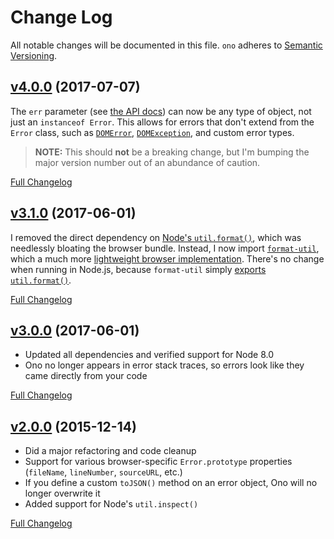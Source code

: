 # Change Log
All notable changes will be documented in this file.
`ono` adheres to [Semantic Versioning](http://semver.org/).


## [v4.0.0](https://github.com/JS-DevTools/ono/tree/v4.0.0) (2017-07-07)

The `err` parameter (see [the API docs](https://github.com/JS-DevTools/ono#api)) can now be any type of object, not just an `instanceof Error`. This allows for errors that don't extend from the `Error` class, such as [`DOMError`](https://developer.mozilla.org/en-US/docs/Web/API/DOMError), [`DOMException`](https://developer.mozilla.org/en-US/docs/Web/API/DOMException), and custom error types.

> **NOTE:** This should **not** be a breaking change, but I'm bumping the major version number out of an abundance of caution.

[Full Changelog](https://github.com/JS-DevTools/ono/compare/v3.1.0...v4.0.0)


## [v3.1.0](https://github.com/JS-DevTools/ono/tree/v3.1.0) (2017-06-01)

I removed the direct dependency on [Node's `util.format()`](https://nodejs.org/api/util.html#util_util_format_format_args), which was needlessly bloating the browser bundle. Instead, I now import [`format-util`](https://www.npmjs.com/package/format-util), which a much more [lightweight browser implementation](https://github.com/tmpfs/format-util/blob/f88c550ef10c5aaadc15a7ebab595f891bb385e1/format.js).  There's no change when running in Node.js, because `format-util` simply [exports `util.format()`](https://github.com/tmpfs/format-util/blob/392628c5d45e558589f2f19ffb9d79d4b5540010/index.js#L1).

[Full Changelog](https://github.com/JS-DevTools/ono/compare/v3.0.0...v3.1.0)


## [v3.0.0](https://github.com/JS-DevTools/ono/tree/v3.0.0) (2017-06-01)

- Updated all dependencies and verified support for Node 8.0
- Ono no longer appears in error stack traces, so errors look like they came directly from your code

[Full Changelog](https://github.com/JS-DevTools/ono/compare/v2.0.0...v3.0.0)


## [v2.0.0](https://github.com/JS-DevTools/ono/tree/v2.0.0) (2015-12-14)

- Did a major refactoring and code cleanup
- Support for various browser-specific `Error.prototype` properties (`fileName`, `lineNumber`, `sourceURL`, etc.)
- If you define a custom `toJSON()` method on an error object, Ono will no longer overwrite it
- Added support for Node's `util.inspect()`

[Full Changelog](https://github.com/JS-DevTools/ono/compare/v1.0.22...v2.0.0)

